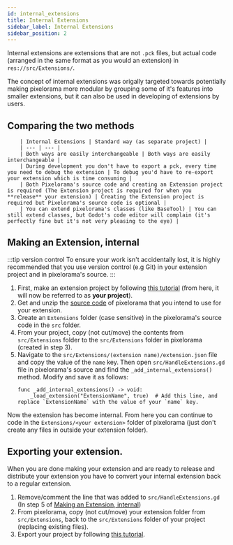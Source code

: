 ```yaml
---
id: internal_extensions
title: Internal Extensions
sidebar_label: Internal Extensions
sidebar_position: 2
---
```


Internal extensions are extensions that are not `.pck` files, but actual code (arranged in the same format as you would an extension) in `res://src/Extensions/`.

The concept of internal extensions was origally targeted towards potentially making pixelorama more modular by grouping some of it's features into smaller extensions, but it can also be used in developing of extensions by users.

## Comparing the two methods

        | Internal Extensions | Standard way (as separate project) |
        | --- | --- |
        | Both ways are easily interchangeable | Both ways are easily interchangeable |
        | During development you don't have to export a pck, every time you need to debug the extension | To debug you'd have to re-export your extension which is time consuming |
        | Both Pixelorama's source code and creating an Extension project is required (The Extension project is required for when you **release** your extension) | Creating the Extension project is required but Pixelorama's source code is optional |
        | You can extend pixelorama's classes (like BaseTool) | You can still extend classes, but Godot's code editor will complain (it's perfectly fine but it's not very pleasing to the eye) |

## Making an Extension, internal
:::tip version control
To ensure your work isn't accidentally lost, it is highly recommended that you use version control (e.g Git) in your extension project and in pixelorama's source.
:::

1. First, make an extension project by following [this tutorial](./extension_basics#making-an-extension) (from here, it will now be referred to as **your project**).
2. Get and unzip the [source code](https://github.com/Orama-Interactive/Pixelorama/releases) of pixelorama that you intend to use for your extension.
3. Create an `Extensions` folder (case sensitive) in the pixelorama's source code in the `src` folder.
4. From your project, copy (not cut/move) the contents from `src/Extensions` folder to the `src/Extensions` folder in pixelorama (created in step 3).
5. Navigate to the `src/Extensions/(extension name)/extension.json` file and copy the value of the `name` key. Then open `src/HandleExtensions.gd` file in pixelorama's source and find the `_add_internal_extensions()` method. Modify and save it as follows:
    ```
    func _add_internal_extensions() -> void:
        _load_extension("ExtensionName", true)  # Add this line, and replace `ExtensionName` with the value of your `name` key.
    ```
Now the extension has become internal. From here you can continue to code in the `Extensions/<your extension>` folder of pixelorama (just don't create any files in outside your extension folder).


## Exporting your extension.

When you are done making your extension and are ready to release and distribute your extension you have to convert your internal extension back to a regular extension.
1. Remove/comment the line that was added to `src/HandleExtensions.gd` (In step 5 of [Making an Extension, internal](#making-an-extension-internal))
2. From pixelorama, copy (not cut/move) your extension folder from `src/Extensions`, back to the `src/Extensions` folder of your project (replacing existing files).
3. Export your project by following [this tutorial](./extension_basics#exporting-the-extension).

